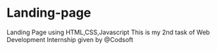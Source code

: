 # Landing-page
Landing Page using HTML,CSS,Javascript
This is my 2nd task of Web Development Internship given by @Codsoft
